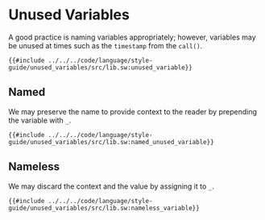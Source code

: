 # Unused Variables

A good practice is naming variables appropriately; however, variables may be unused at times such as the `timestamp` from the `call()`.

```sway
{{#include ../../../code/language/style-guide/unused_variables/src/lib.sw:unused_variable}}
```

## Named

We may preserve the name to provide context to the reader by prepending the variable with `_`.

```sway
{{#include ../../../code/language/style-guide/unused_variables/src/lib.sw:named_unused_variable}}
```

## Nameless

We may discard the context and the value by assigning it to `_`.

```sway
{{#include ../../../code/language/style-guide/unused_variables/src/lib.sw:nameless_variable}}
```
